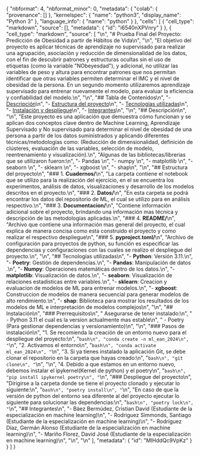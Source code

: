 {
  "nbformat": 4,
  "nbformat_minor": 0,
  "metadata": {
    "colab": {
      "provenance": []
    },
    "kernelspec": {
      "name": "python3",
      "display_name": "Python 3"
    },
    "language_info": {
      "name": "python"
    }
  },
  "cells": [
    {
      "cell_type": "markdown",
      "source": [],
      "metadata": {
        "id": "i6540nXPVnry"
      }
    },
    {
      "cell_type": "markdown",
      "source": [
        "\n",
        "# Prueba Final del Proyecto: Predicción de Obesidad a partir de Hábitos de Vida\n",
        "\n",
        "El objetivo del proyecto es aplicar técnicas de aprendizaje no supervisado para realizar una agrupación, asociación y reducción de dimensionalidad de los datos, con el fin de descubrir patrones y estructuras ocultas sin el uso de etiquetas (como la variable \"NObeyesdad\"), y adicional, no utilizar las variables de peso y altura para encontrar patrones que nos permitan identificar que otras variables permiten determinar el IMC y el nivel de obesidad de la persona. En un segundo momento utilizaremos aprendizaje supervisado para entrenar nuevamente el modelo, para evaluar la eficiencia y confiabilidad del modelo.\n",
        "\n",
        "## Tabla de Contenidos\n",
        "- [Descripción](#descripción)\n",
        "- [Estructura del proyecto](#Estructura)\n",
        "- [Tecnologías utilizadas](#tecnologías-utilizadas)\n",
        "- [Instalación y despliegue](#instalación)\n",
        "- [Integrantes](#Integrantes)\n",
        "\n",
        "## Descripción\n",
        "\n",
        "Este proyecto es una aplicación que demuestra cómo funcionan y se aplican dos conceptos clave dentro de Machine Learning, Aprendizaje Supervisado y No supervisado para determinar el nivel de obesidad de una persona a partir de los datos suministrados y aplicando diferentes técnicas/metodologías como: (Reducción de dimensionalidad, definición de clústeres, evaluación de las variables, selección de modelo, reentrenamiento y visualización).\n",
        "Algunas de las bibliotecas/librerias que se utilizaron fueron:\n",
        "- Pandas  \n",
        "- numpy  \n",
        "- matplotlib  \n",
        "- seaborn  \n",
        "- sklearn  \n",
        "- xgboost  \n",
        "- shap\n",
        "\n",
        "## Estructura del proyecto\n",
        "### 1. **Cuadernos/**\n",
        "La carpeta contiene el notebook que se utilizo para la realización del ejercicio, en el se encuentra los experimentos, análisis de datos, visualizaciones y desarrollo de los modelos descritos en el proyecto.\n",
        "### 2. **Datos/**\n",
        "En esta carpeta se podrá encontrar los datos del repositorio de ML, el cual se utilizo para en análisis respectivo.\n",
        "### 3. **Documentacion/**\n",
        "Contiene información adicional sobre el proyecto, brindando una información mas técnica y descripción de las metodologías aplicadas.\n",
        "### 4. **README/**\n",
        "Archivo que contiene una información mas general del proyecto, el cual explica de manera concisa como esta construido el proyecto y como realizar el respectivo despliegue\n",
        "### 5. **pyproject.toml/**\n",
        "Archivo de configuración para proyectos de python, su función es especificar las dependencias y configuraciones con las cuales se realizo el despliegue del proyecto.\n",
        "\n",
        "## Tecnologías utilizadas\n",
        "- **Python**: Versión 3.11.\n",
        "- **Poetry**: Gestión de dependencias.\n",
        "- **Pandas**: Manipulación de datos .\n",
        "- **Numpy**: Operaciones matemáticas dentro de los datos.\n",
        "- **matplotlib**: Visualización de datos.\n",
        "- **seaborn**: Visualización de relaciones estadísticas entre variables.\n",
        "- **sklearn**: Creacion y evaluacion de modelos de ML para entrenar modelos.\n",
        "- **xgboost**: Construccion de modelos de manera secuencial para generar modelos de alto rendimiento.\n",
        "- **shap**: Biblioteca para mostrar los resultados de los modelos de ML e interpretación de modelos complejos\n",
        "\n",
        "## Instalación\n",
        "### Prerrequisitos\n",
        " Asegurarse de tener instalado:\n",
        " - Python 3.11 el cual es la version actualmente mas estable\n",
        " - Poetry (Para gestionar dependencias y versionamiento)\n",
        "\n",
        "### Pasos de instalación\n",
        "1. Se recomienda la creación de un entorno nuevo para el despliegue del proyecto:\n",
        "```bash\n",
        "conda create -n ml_ean_2024\n",
        "```\n",
        "2. Activamos el entorno\n",
        "```bash\n",
        "conda activate ml_ean_2024\n",
        "```\n",
        "3. Si ya tienes instalado la aplicación Git, se debe clonar el repositorio en la carpeta que hayas creado:\n",
        "```bash\n",
        "git clone\n",
        "```\n",
        "\n",
        "4. Debido a que estamos en un entorno nuevo, debemos instalar el ipykernel(Kernel de python) y el poetry\n",
        "```bash\n",
        "pip install ipykernel poetry\n",
        "```\n",
        "### Despliegue del proyecto\n",
        "Dirigirse a la carpeta donde se tiene el proyecto clonado y ejecutar lo siguiente:\n",
        "```bash\n",
        "poetry install\n",
        "```\n",
        "En caso de que la versión de python del entorno sea diferente al del proyecto ejecutar lo siguiente para solucionar las dependencias:\n",
        "```bash\n",
        "poetry lock\n",
        "```\n",
        "## Integrantes\n",
        "- Báez Bermúdez, Cristian David (Estudiante de la especialización en machine learning)\n",
        "- Rodriguez  Simmonds, Santiago (Estudiante de la especialización en machine learning)\n",
        "- Rodríguez Díaz, Germán Alonso (Estudiante de la especialización en machine learning)\n",
        "- Mariño Florez,  David José (Estudiante de la especialización en machine learning)\n",
        "\n",
        "\n"
      ],
      "metadata": {
        "id": "MIHddQc9VpKz"
      }
    }
  ]
}